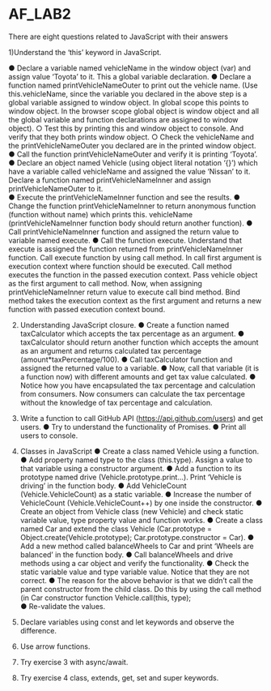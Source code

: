 # AF_LAB2
There are eight questions related to JavaScript with their answers

1)Understand the ‘this’ keyword in JavaScript. 
 
● Declare a variable named vehicleName in the window object (var) and assign value ‘Toyota’ to it. This a global variable declaration. ● Declare a function named printVehicleNameOuter to print out the vehicle name. (Use this.vehicleName, since the variable you declared in the above step is a global variable assigned to window object. In global scope this points to window object. In the browser scope global object is window object and all the global variable and function declarations are assigned to window object). ○ Test this by printing this and window object to console. And verify that they both prints window object. ○ Check the vehicleName and the printVehicleNameOuter you declared are in the printed window object. 
● Call the function printVehicleNameOuter and verify it is printing ‘Toyota’.  
● Declare an object named Vehicle (using object literal notation ‘{}’) which have a variable called vehicleName and assigned the value ‘Nissan’ to it. Declare a function named printVehicleNameInner and assign printVehicleNameOuter to it.  
● Execute the printVehicleNameInner function and see the results. 
● Change the function printVehicleNameInner to return anonymous function (function without name) which prints this. vehicleName (printVehicleNameInner function body should return another function). 
● Call printVehicleNameInner function and assigned the return value to variable named execute. 
● Call the function execute. Understand that execute is assigned the  function returned from printVehicleNameInner function.
Call execute function by using call method. In call first argument is execution context where  function should be executed. Call method executes the function in the passed execution context. Pass vehicle object as the first argument to call method.
Now, when assigning printVehicleNameInner return value to execute call bind method. Bind method takes the execution context as the first argument and returns a new function with passed execution context bound. 


2. Understanding JavaScript closure.
● Create a function named taxCalculator which accepts the tax percentage as an argument. 
● taxCalculator should return another function which accepts the amount as an argument and returns calculated tax percentage (amount*taxPercentage/100). 
● Call taxCalculator function and assigned the returned value to a variable. 
● Now, call that variable (it is a function now) with different amounts and get tax value calculated. 
● Notice how you have encapsulated the tax percentage and calculation from consumers. Now consumers can calculate the tax percentage without the knowledge of tax percentage and calculation. 

3. Write a function to call GitHub API (https://api.github.com/users) and get users. 
● Try to understand the functionality of Promises. 
● Print all users to console. 

4. Classes in JavaScript 
● Create a class named Vehicle using a function.
● Add property named type to the class (this.type). Assign a value to that variable using a constructor argument.
● Add a function to its prototype named drive (Vehicle.prototype.print...). Print ‘Vehicle is driving’ in the function body. 
● Add VehicleCount (Vehicle.VehicleCount) as a static variable. 
● Increase the number of  VehicleCount (Vehicle.VehicleCount++) by one inside the constructor. 
● Create an object from Vehicle class (new Vehicle) and check static  variable value, type property value  and function works. 
● Create a class named Car and extend the class Vehicle (Car.prototype = Object.create(Vehicle.prototype); Car.prototype.constructor = Car). 
● Add a new method called balanceWheels to Car and print ‘Wheels are balanced’ in the function body. 
● Call balanceWheels and drive methods using a car object and verify the functionality. 
● Check the static variable value and type variable value. Notice that they are not correct. 
● The reason for the above behavior is that we didn’t call the parent constructor from the child class. Do this by using the call method (in Car constructor function Vehicle.call(this, type);  
● Re-validate the values.

5. Declare variables using const and let keywords and observe the difference. 

6. Use arrow functions.

7. Try exercise 3 with async/await. 

8. Try exercise 4 class, extends, get, set and super keywords.
